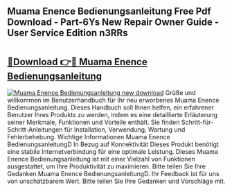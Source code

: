 ## Muama Enence Bedienungsanleitung Free Pdf Download - Part-6Ys New Repair Owner Guide - User Service Edition n3RRs

# <h2><a href="http://df2iv6.blite.top/?on=Muama+Enence+Bedienungsanleitung">🔗Download 👉🔴 Muama Enence Bedienungsanleitung</a></h2>

[![Muama Enence Bedienungsanleitung new download](https://i.imgur.com/lujVjoI.png)](http://df2iv6.blite.top/?on=Muama+Enence+Bedienungsanleitung)
Grüße und willkommen im Benutzerhandbuch für Ihr neu erworbenes Muama Enence Bedienungsanleitung. Dieses Handbuch soll Ihnen helfen, ein erfahrener Benutzer Ihres Produkts zu werden, indem es eine detaillierte Erläuterung seiner Merkmale, Funktionen und Vorteile enthält. Sie finden Schritt-für-Schritt-Anleitungen für Installation, Verwendung, Wartung und Fehlerbehebung. Wichtige Informationen Muama Enence BedienungsanleitungD In Bezug auf Konnektivität Dieses Produkt benötigt eine stabile Internetverbindung für eine optimale Leistung. Dieses Muama Enence Bedienungsanleitung ist mit einer Vielzahl von Funktionen ausgestattet, um Ihre Produktivität zu maximieren. Bitte teilen Sie Ihre Gedanken Muama Enence BedienungsanleitungD. Ihr Feedback ist für uns von unschätzbarem Wert. Bitte teilen Sie Ihre Gedanken und Vorschläge mit.
